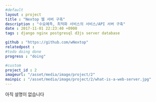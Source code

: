 ```yaml
---
#default
layout : project
title : "Nextop 웹 서버 구축"
description : "수요예측, 최적화 서비스의 서비스/API 서버 구축"
date : 2017-11-01 22:23:40 +0900
tags : django nginx postgresql d3js server database

github : "https://github.com/wNextop"
relatedpost :
#todo doing done
progress : "doing"

#custom
project_id : 2
imageurl: "/asset/media/image/project/2"
mainpic : "/asset/media/image/project/2/what-is-a-web-server.jpg"
---
```


아직 설명이 없습니다
